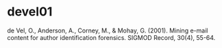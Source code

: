 # devel01
de Vel, O., Anderson, A., Corney, M., &amp; Mohay, G. (2001). Mining e-mail content for author identification forensics. SIGMOD Record, 30(4), 55-64.

